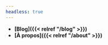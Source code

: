 ```yaml
---
headless: true
---
```


- **[Blog]({{< relref "/blog" >}})**
- **[À propos]({{< relref "/about" >}})**


